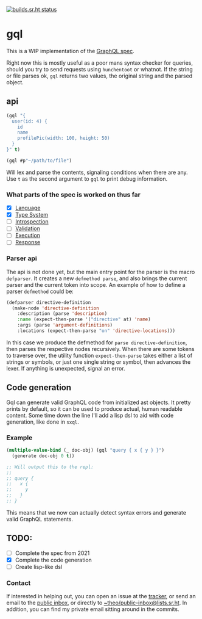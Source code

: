 [![builds.sr.ht status](https://builds.sr.ht/~theo/gql/commits/.build.yml.svg)](https://builds.sr.ht/~theo/gql/commits/.build.yml?)

# gql

This is a WIP implementation of the [GraphQL spec](https://spec.graphql.org/October2021/).

Right now this is mostly useful as a poor mans syntax checker for queries,
should you try to send requests using `hunchentoot` or whatnot. If the string or
file parses ok, `gql` returns two values, the original string and the parsed
object.


## api

```lisp
(gql "{
  user(id: 4) {
    id
    name
    profilePic(width: 100, height: 50)
  }
}" t)

(gql #p"~/path/to/file")
```

Will lex and parse the contents, signaling conditions when there are any.  Use
`t` as the second argument to `gql` to print debug information.

### What parts of the spec is worked on thus far

 - [x] [Language](https://spec.graphql.org/October2021/#sec-Language)
 - [x] [Type System](https://spec.graphql.org/October2021/#sec-Type-System)
 - [ ] [Introspection](https://spec.graphql.org/October2021/#sec-Introspection)
 - [ ] [Validation](https://spec.graphql.org/October2021/#sec-Validation)
 - [ ] [Execution](https://spec.graphql.org/October2021/#sec-Execution)
 - [ ] [Response](https://spec.graphql.org/October2021/#sec-Response)

### Parser api
The api is not done yet, but the main entry point for the parser is the macro
`defparser`.  It creates a new `defmethod parse`, and also brings the current
parser and the current token into scope.  An example of how to define a parser
`defmethod` could be:

```lisp
(defparser directive-definition
  (make-node 'directive-definition
    :description (parse 'description)
    :name (expect-then-parse '("directive" at) 'name)
    :args (parse 'argument-definitions)
    :locations (expect-then-parse "on" 'directive-locations)))
```

In this case we produce the defmethod for `parse directive-definition`, then
parses the respective nodes recursively.  When there are some tokens to traverse
over, the utility function `expect-then-parse` takes either a list of strings or
symbols, or just one single string or symbol, then advances the lexer.  If
anything is unexpected, signal an error.


## Code generation
Gql can generate valid GraphQL code from initialized ast objects.  It pretty
prints by default, so it can be used to produce actual, human readable content.
Some time down the line I'll add a lisp dsl to aid with code generation, like
done in `sxql`.

### Example
```lisp
(multiple-value-bind (_ doc-obj) (gql "query { x { y } }")
  (generate doc-obj 0 t))

;; Will output this to the repl:
;;
;; query {
;;   x {
;;     y
;;   }
;; }
```
This means that we now can actually detect syntax errors and generate valid GraphQL statements.

## TODO:
  - [ ] Complete the spec from 2021
  - [x] Complete the code generation
  - [ ] Create lisp-like dsl

### Contact
If interested in helping out, you can open an issue at the
[tracker](https://todo.sr.ht/~theo/gql), or send an email to the [public
inbox](https://lists.sr.ht/~theo/public-inbox), or directly to
<~theo/public-inbox@lists.sr.ht>. In addition, you can find my private email
sitting around in the commits.
